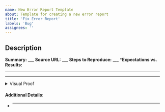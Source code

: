 ```yaml
---
name: New Error Report Template
about: Template for creating a new error report
title: 'Fix Error Report'
labels: 'Bug'
assignees: ''
---
```

<!--- Double-click underscored lines to replace --->
## Description
**Summary:** ___
**Source URL:** ___
**Steps to Reproduce:** ___
***Expectations vs. Results:**
___
___

<details>
<summary>Visual Proof</summary>

<!-- Enter Image Here -->
</details>

#### Additional Details:
- ____
